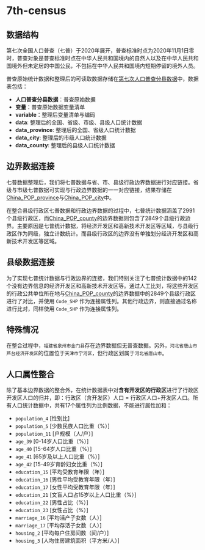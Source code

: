 # 7th-census

## 数据结构

第七次全国人口普查（七普）于2020年展开，普查标准时点为2020年11月1日零时，普查对象是普查标准时点在中华人民共和国境内的自然人以及在中华人民共和国境外但未定居的中国公民，不包括在中华人民共和国境内短期停留的境外人员。

普查原始统计数据和整理后的可读取数据存储在[第七次人口普查分县数据](https://china-data-team-bucket-public.s3.cn-northwest-1.amazonaws.com.cn/7th_census/%E7%AC%AC%E4%B8%83%E6%AC%A1%E4%BA%BA%E5%8F%A3%E6%99%AE%E6%9F%A5%E5%88%86%E5%8E%BF%E6%95%B0%E6%8D%AE.xlsx)中，数据表包括：
- **人口普查分县数据**：普查原始数据
- **变量**：普查原始数据变量清单
- **variable**：整理后变量清单与编码
- **data**: 整理后的全国、省级、市级、县级人口统计数据
- **data_province**: 整理后的全国、省级人口统计数据
- **data_city**: 整理后的市级人口统计数据
- **data_county**: 整理后的县级人口统计数据

## 边界数据连接

七普数据整理后，我们将七普数据与省、市、县级行政边界数据进行对应链接。省级与市级七普数据可实现与行政边界数据的一一对应链接，结果存储在[China_POP_province](https://github.com/wri-china/7th-census/tree/master/SHP_POP)与[China_POP_city](https://github.com/wri-china/7th-census/tree/master/SHP_POP)中。

在整合县级行政区七普数据和行政边界数据的过程中，七普统计数据涵盖了2991个县级行政区，而[China_POP_county](https://github.com/wri-china/7th-census/tree/master/SHP_POP)的边界数据则包含了2849个县级行政边界。主要原因是七普统计数据，将经济开发区和高新技术开发区等区域，与县级行政区作为同级，独立计数统计。而县级行政区的边界没有单独划分经济开发区和高新技术开发区等区域。

## 县级数据连接

为了实现七普统计数据与行政边界的连接，我们特别关注了七普统计数据中的142个没有边界信息的经济开发区和高新技术开发区等。通过人工比对，将这些开发区的行政公共单位所在地与[China_POP_county](https://github.com/wri-china/7th-census/tree/master/SHP_POP)的边界数据中的2849个县级行政区进行了对比，并使用 `Code_SHP` 作为连接属性列。其他行政边界，则直接通过名称进行比对，同样使用 `Code_SHP` 作为连接属性列。

## 特殊情况

在整合过程中，`福建省泉州市金门县`存在边界数据但无普查数据。另外，`河北省唐山市芦台经济开发区`的位置位于`天津市宁河区`，但行政区划属于`河北省唐山市`。

## 人口属性整合

除了基本边界数据的整合外，在统计数据表中对**含有开发区的行政区**进行了行政区开发区人口的归并，即：行政区（含开发区）人口 = 行政区人口+开发区人口。所有人口统计数据中，共有17个属性列为比例数据，不能进行属性加和：

- `population_4` [性别比]
- `population_5` [少数民族人口比重（%）]
- `population_11` [户规模（人/户）]
- `age_39` [0-14岁人口比重（%）]
- `age_40` [15-64岁人口比重（%）]
- `age_41` [65岁及以上人口比重（%）]
- `age_42` [15-49岁育龄妇女比重（%）]
- `education_15` [平均受教育年限（年）]
- `education_16` [男性平均受教育年限（年）]
- `education_17` [女性平均受教育年限（年）]
- `education_21` [文盲人口占15岁以上人口比重（%）]
- `education_22` [男性占比（%）]
- `education_23` [女性占比（%）]
- `marriage_16` [平均活产子女数（人）]
- `marriage_17` [平均存活子女数（人）]
- `housing_2` [平均每户住房间数（间/户）]
- `housing_3` [人均住房建筑面积（平方米/人）]
